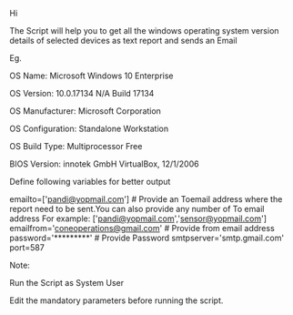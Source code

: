 Hi

The Script will help you to get all the windows operating system version details  of selected devices as text report and sends an Email

Eg.


OS Name:                   Microsoft Windows 10 Enterprise

OS Version:                10.0.17134 N/A Build 17134

OS Manufacturer:           Microsoft Corporation

OS Configuration:          Standalone Workstation

OS Build Type:             Multiprocessor Free

BIOS Version:              innotek GmbH VirtualBox, 12/1/2006

 

 

Define following variables for better output

emailto=['pandi@yopmail.com']  # Provide an Toemail address where the report need to be sent.You can also provide any number of To email address For example: ['pandi@yopmail.com','sensor@yopmail.com']
emailfrom='coneoperations@gmail.com' # Provide from email address
password='*********' # Provide Password
smtpserver='smtp.gmail.com'
port=587

 

 

Note:

Run the Script as System User

Edit the mandatory parameters before running the script.